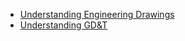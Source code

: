 - [Understanding Engineering Drawings](https://youtu.be/ht9GwXQMgpo)
- [Understanding GD&T](https://youtu.be/G7wnGeR_69k)
